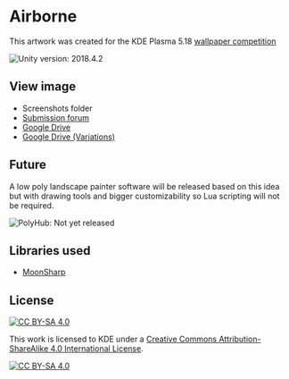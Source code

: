# Airborne

This artwork was created for the KDE Plasma 5.18 [wallpaper competition](https://community.kde.org/KDE_Visual_Design_Group/Plasma_5.18_Wallpaper_Competition)

![Unity version: 2018.4.2](https://img.shields.io/badge/Unity-2018.4.2f1-informational)

## View image

* Screenshots folder
* [Submission forum](https://forum.kde.org/viewtopic.php?f=313&t=163983)
* [Google Drive](https://drive.google.com/open?id=1JmANsgrK8ItN0ObMWQcgtY_ddH72cVIX)
* [Google Drive (Variations)](https://drive.google.com/drive/folders/1DLMdiatgolBSC9LI5P-ND8Hqg_lbh3Hr?usp=sharing)

## Future

A low poly landscape painter software will be released based on this idea but with drawing tools and bigger customizability so Lua scripting will not be required.

![PolyHub: Not yet released](https://img.shields.io/badge/PolyHub-Not%20yet%20released-red)

## Libraries used

* [MoonSharp](https://github.com/moonsharp-devs/moonsharp)

## License

[![CC BY-SA 4.0][cc-by-sa-shield]][cc-by-sa]

This work is licensed to KDE under a [Creative Commons Attribution-ShareAlike 4.0
International License][cc-by-sa].

[![CC BY-SA 4.0][cc-by-sa-image]][cc-by-sa]

[cc-by-sa]: http://creativecommons.org/licenses/by-sa/4.0/
[cc-by-sa-image]: https://licensebuttons.net/l/by-sa/4.0/88x31.png
[cc-by-sa-shield]: https://img.shields.io/badge/License-CC%20BY--SA%204.0-lightgrey.svg
